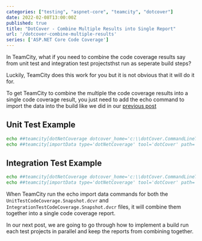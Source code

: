 ```yaml
---
categories: ["testing", "aspnet-core", "teamcity", "dotcover"]
date: 2022-02-08T13:00:00Z
published: true
title: "DotCover - Combine Multiple Results into Single Report"
url: '/dotcover-combine-multiple-results'
series: ['ASP.NET Core Code Coverage']
---
```

In TeamCity, what if you need to combine the code coverage results say from unit test and integration test projectsthst run as seperate build steps?

Luckily, TeamCity does this work for you but it is not obvious that it will do it for.

To get TeamCity to combine the multiple the code coverage results into a single code coverage result, you just need to add the echo command to import the data into the build like we did in our [previous post](/aspnet-core-code-coverage-tuning-dotCover/)

<!--more-->

## Unit Test Example

```bash
echo ##teamcity[dotNetCoverage dotcover_home='c:\\dotCover.CommandLineTools.2021.3.3']
echo ##teamcity[importData type='dotNetCoverage' tool='dotCover' path='Aspnet.Coverage.UnitTests\UnitTestCodeCoverage.Snapshot.dcvr']
```

## Integration Test Example

```bash
echo ##teamcity[dotNetCoverage dotcover_home='c:\\dotCover.CommandLineTools.2021.3.3']
echo ##teamcity[importData type='dotNetCoverage' tool='dotCover' path='Aspnet.Coverage.IntegrationTests\IntegrationTestCodeCoverage.Snapshot.dcvr']
```

When TeamCity run the echo import data commands for both the `UnitTestCodeCoverage.Snapshot.dcvr` and `IntegrationTestCodeCoverage.Snapshot.dvcr` files, it will combine them together into a single code coverage report.

In our next post, we are going to go through how to implement a build run each test projects in parallel and keep the reports from combining together.
